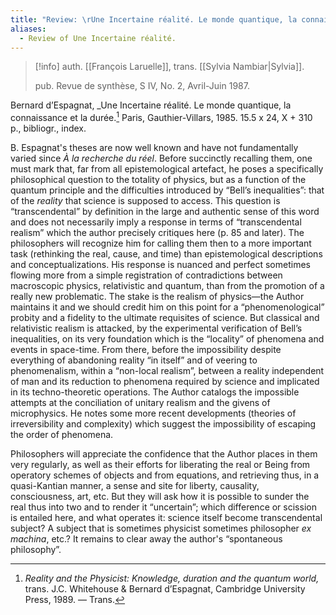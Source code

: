 ```yaml
---
title: "Review: \rUne Incertaine réalité. Le monde quantique, la connaissance et la durée. by Bernard d’Espagnat"
aliases:
  - Review of Une Incertaine réalité.
---
```

>[!info]
>auth. [[François Laruelle]], trans. [[Sylvia Nambiar|Sylvia]].
>
>pub. Revue de synthèse, S IV, No. 2, Avril-Juin 1987.

Bernard d’Espagnat, _Une Incertaine réalité. Le monde quantique, la connaissance et la durée.[^1] Paris, Gauthier-Villars, 1985. 15.5 x 24, X + 310 p., bibliogr., index.

B. Espagnat's theses are now well known and have not fundamentally varied since _À la recherche du réel_. Before succinctly recalling them, one must mark that, far from all epistemological artefact, he poses a specifically philosophical question to the totality of physics, but as a function of the quantum principle and the difficulties introduced by “Bell’s inequalities”: that of the _reality_ that science is supposed to access. This question is “transcendental” by definition in the large and authentic sense of this word and does not necessarily imply a response in terms of “transcendental realism” which the author precisely critiques here (p. 85 and later). The philosophers will recognize him for calling them then to a more important task (rethinking the real, cause, and time) than epistemological descriptions and conceptualizations. His response is nuanced and perfect sometimes flowing more from a simple registration of contradictions between macroscopic physics, relativistic and quantum, than from the promotion of a really new problematic. The stake is the realism of physics—the Author maintains it and we should credit him on this point for a “phenomenological” probity and a fidelity to the ultimate requisites of science. But classical and relativistic realism is attacked, by the experimental verification of Bell’s inequalities, on its very foundation which is the “locality” of phenomena and events in space-time. From there, before the impossibility despite everything of abandoning reality “in itself” and of veering to phenomenalism, within a “non-local realism”, between a reality independent of man and its reduction to phenomena required by science and implicated in its techno-theoretic operations. The Author catalogs the impossible attempts at the conciliation of unitary realism and the givens of microphysics. He notes some more recent developments (theories of irreversibility and complexity) which suggest the impossibility of escaping the order of phenomena.

Philosophers will appreciate the confidence that the Author places in them very regularly, as well as their efforts for liberating the real or Being from operatory schemes of objects and from equations, and retrieving thus, in a quasi-Kantian manner, a sense and site for liberty, causality, consciousness, art, etc. But they will ask how it is possible to sunder the real thus into two and to render it “uncertain”; which difference or scission is entailed here, and what operates it: science itself become transcendental subject? A subject that is sometimes physicist sometimes philosopher _ex machina_, etc.? It remains to clear away the author's “spontaneous philosophy”.

[^1]: _Reality and the Physicist: Knowledge, duration and the quantum world,_ trans. J.C. Whitehouse & Bernard d’Espagnat, Cambridge University Press, 1989. — Trans.